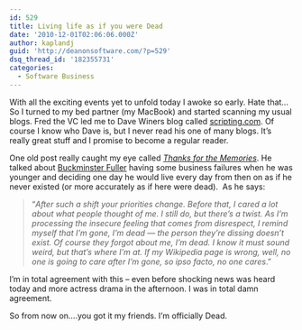 ```yaml
---
id: 529
title: Living life as if you were Dead
date: '2010-12-01T02:06:06.000Z'
author: kaplandj
guid: 'http://deanonsoftware.com/?p=529'
dsq_thread_id: '182355731'
categories:
  - Software Business
---
```

With all the exciting events yet to unfold today I awoke so early. Hate that…So I turned to my bed partner (my MacBook) and started scanning my usual blogs. Fred the VC led me to Dave Winers blog called [scripting.com](http://scripting.com/). Of course I know who Dave is, but I never read his one of many blogs. It’s really great stuff and I promise to become a regular reader.

One old post really caught my eye called _[Thanks for the Memories](http://scripting.com/stories/2010/11/25/thanksToLakeCasitas.html)_. He talked about [Buckminster Fuller](http://en.wikipedia.org/wiki/Buckminster_Fuller) having some business failures when he was younger and deciding one day he would live every day from then on as if he never existed (or more accurately as if here were dead).  As he says:

> “_After such a shift your priorities change. Before that, I cared a lot about what people thought of me. I still do, but there’s a twist. As I’m processing the insecure feeling that comes from disrespect, I remind myself that I’m gone, I’m dead — the person they’re dissing doesn’t exist. Of course they forgot about me, I’m dead. I know it must sound weird, but that’s where I’m at. If my Wikipedia page is wrong, well, no one is going to care after I’m gone, so ipso facto, no one cares_.”

I’m in total agreement with this – even before shocking news was heard today and more actress drama in the afternoon. I was in total damn agreement.

So from now on….you got it my friends. I’m officially Dead.
